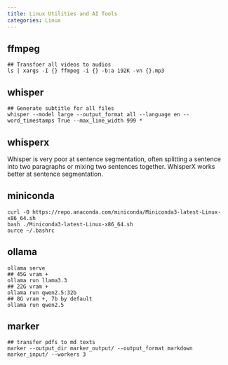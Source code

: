 ```yaml
---
title: Linux Utilities and AI Tools
categories: Linux
---
```


## ffmpeg

```shell
## Transfoer all videos to audios
ls | xargs -I {} ffmpeg -i {} -b:a 192K -vn {}.mp3
```

## whisper

```shell
## Generate subtitle for all files
whisper --model large --output_format all --language en --word_timestamps True --max_line_width 999 *
```

## whisperx

Whisper is very poor at sentence segmentation, often splitting a sentence into two paragraphs or mixing two sentences together. WhisperX works better at sentence segmentation.

## miniconda

```shell
curl -O https://repo.anaconda.com/miniconda/Miniconda3-latest-Linux-x86_64.sh
bash ./Miniconda3-latest-Linux-x86_64.sh
ource ~/.bashrc
```

## ollama

```shell
ollama serve
## 45G vram +
ollama run llama3.3
## 22G vram +
ollama run qwen2.5:32b
## 8G vram +, 7b by default
ollama run qwen2.5
```
## marker

```shell
## transfer pdfs to md texts
marker --output_dir marker_output/ --output_format markdown marker_input/ --workers 3


```